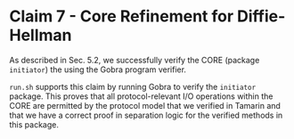 # Claim 7 - Core Refinement for Diffie-Hellman
As described in Sec. 5.2, we successfully verify the CORE (package `initiator`) the using the Gobra program verifier.

`run.sh` supports this claim by running Gobra to verify the `initiator` package. This proves that all protocol-relevant I/O operations within the CORE are permitted by the protocol model that we verified in Tamarin and that we have a correct proof in separation logic for the verified methods in this package.
